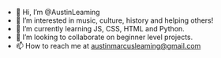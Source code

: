 - 👋 Hi, I’m @AustinLeaming
- 👀 I’m interested in music, culture, history and helping others!
- 🌱 I’m currently learning JS, CSS, HTML and Python.
- 💞️ I’m looking to collaborate on beginner level projects.
- 📫 How to reach me at austinmarcusleaming@gmail.com

<!---
AustinLeaming/AustinLeaming is a ✨ special ✨ repository because its `README.md` (this file) appears on your GitHub profile.
You can click the Preview link to take a look at your changes.
--->
